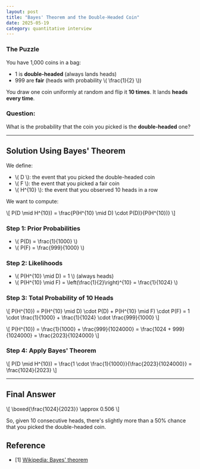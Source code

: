 ```yaml
---
layout: post
title: "Bayes' Theorem and the Double-Headed Coin"
date: 2025-05-19
category: quantitative interview
---
```


### The Puzzle

You have 1,000 coins in a bag:

- 1 is **double-headed** (always lands heads)
- 999 are **fair** (heads with probability \\( \frac{1}{2} \\))

You draw one coin uniformly at random and flip it **10 times**. It lands **heads every time**.

### Question:

What is the probability that the coin you picked is the **double-headed** one?

---

## Solution Using Bayes' Theorem

We define:

- \\( D \\): the event that you picked the double-headed coin
- \\( F \\): the event that you picked a fair coin
- \\( H^{10} \\): the event that you observed 10 heads in a row

We want to compute:

\\[
P(D \mid H^{10}) = \frac{P(H^{10} \mid D) \cdot P(D)}{P(H^{10})}
\\]

### Step 1: Prior Probabilities

- \\( P(D) = \frac{1}{1000} \\)
- \\( P(F) = \frac{999}{1000} \\)

### Step 2: Likelihoods

- \\( P(H^{10} \mid D) = 1 \\) (always heads)
- \\( P(H^{10} \mid F) = \left(\frac{1}{2}\right)^{10} = \frac{1}{1024} \\)

### Step 3: Total Probability of 10 Heads

\\[
P(H^{10}) = P(H^{10} \mid D) \cdot P(D) + P(H^{10} \mid F) \cdot P(F) = 1 \cdot \frac{1}{1000} + \frac{1}{1024} \cdot \frac{999}{1000}
\\]

\\[
P(H^{10}) = \frac{1}{1000} + \frac{999}{1024000}
= \frac{1024 + 999}{1024000} = \frac{2023}{1024000}
\\]

### Step 4: Apply Bayes' Theorem

\\[
P(D \mid H^{10}) = \frac{1 \cdot \frac{1}{1000}}{\frac{2023}{1024000}} = \frac{1024}{2023}
\\]

---

## Final Answer

\\[
\boxed{\frac{1024}{2023}} \approx 0.506
\\]

So, given 10 consecutive heads, there's slightly more than a 50% chance that you picked the double-headed coin.

## Reference

* [1] [Wikipedia: Bayes' theorem](https://en.wikipedia.org/wiki/Bayes%27_theorem)
